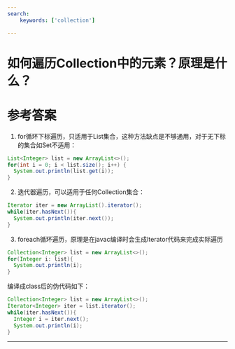 ```yaml
---
search:
    keywords: ['collection']

---
```



# 如何遍历Collection中的元素？原理是什么？

# 参考答案

1. for循环下标遍历，只适用于List集合，这种方法缺点是不够通用，对于无下标的集合如Set不适用：
```java
List<Integer> list = new ArrayList<>();
for(int i = 0; i < list.size(); i++) {
  System.out.println(list.get(i));
}
```

2. 迭代器遍历，可以适用于任何Collection集合：
```java
Iterator iter = new ArrayList().iterator();
while(iter.hasNext()){
  System.out.println(iter.next());
}
```

3. foreach循环遍历，原理是在javac编译时会生成Iterator代码来完成实际遍历
```java
Collection<Integer> list = new ArrayList<>();
for(Integer i: list){
  System.out.println(i);
}
```
编译成class后的伪代码如下：
```java
Collection<Integer> list = new ArrayList<>();
Iterator<Integer> iter = list.iterator();
while(iter.hasNext()){
  Integer i = iter.next();
  System.out.println(i);
}
```


---